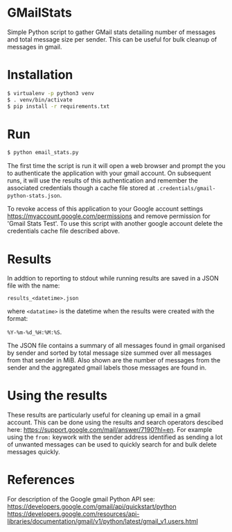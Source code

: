 # GMailStats
Simple Python script to gather GMail stats detailing number of messages and total message size per sender.
This can be useful for bulk cleanup of messages in gmail. 

# Installation
```bash
$ virtualenv -p python3 venv 
$ . venv/bin/activate
$ pip install -r requirements.txt
```

# Run
```bash
$ python email_stats.py
```
The first time the script is run it will open a web browser and prompt the you to authenticate the application
with your gmail account. On subsequent runs, it will use the results of this authentication and remember the associated credentials though a cache file stored at `.credentials/gmail-python-stats.json`. 

To revoke access of this application to your Google account settings https://myaccount.google.com/permissions and remove permission for 'Gmail Stats Test'. To use this script with another google account delete the credentials cache file described
above.

# Results
In addtion to reporting to stdout while running results are saved in a JSON file with the name:

`results_<datetime>.json`

where `<datatime>` is the datetime when the results were created with the format:

`%Y-%m-%d_%H:%M:%S`.

The JSON file contains a summary of all messages found in gmail organised by sender and sorted by total message size summed
over all messages from that sender in MiB. Also shown are the number of messages from the sender and the aggregated gmail
labels those messages are found in.

# Using the results
These results are particularly useful for cleaning up email in a gmail account. This can be done using the results and
search operators descibed here: https://support.google.com/mail/answer/7190?hl=en. For example using the `from:` keywork
with the sender address identified as sending a lot of unwanted messages can be used to quickly search for and bulk delete
messages quickly.

# References
For description of the Google gmail Python API see:
https://developers.google.com/gmail/api/quickstart/python
https://developers.google.com/resources/api-libraries/documentation/gmail/v1/python/latest/gmail_v1.users.html
